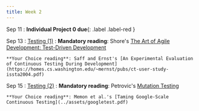 ```yaml
---
title: Week 2
---
```


Sep 11
 : **Individual Project 0 due**{: .label .label-red } 

Sep 13
: [Testing (1)](../assets/lecture-09-testing1.pdf)
  : **Mandatory reading**: Shore's [The Art of Agile Development: Test-Driven Development](http://www.jamesshore.com/v2/books/aoad1/test_driven_development)

    **Your Choice reading**: Saff and Ernst's [An Experimental Evaluation of Continuous Testing During Development](https://homes.cs.washington.edu/~mernst/pubs/ct-user-study-issta2004.pdf)

Sep 15
: [Testing (2)](../assets/lecture-10-testing2.pdf)
  : **Mandatory reading**: Petrovic's [Mutation Testing](https://testing.googleblog.com/2021/04/mutation-testing.html)

    **Your Choice reading**: Memon et al.'s [Taming Google-Scale Continuous Testing](../assets/googletest.pdf)
